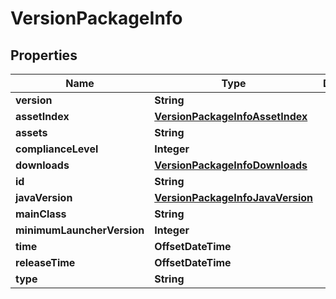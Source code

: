 

# VersionPackageInfo


## Properties

| Name | Type | Description | Notes |
|------------ | ------------- | ------------- | -------------|
|**version** | **String** |  |  [optional] |
|**assetIndex** | [**VersionPackageInfoAssetIndex**](VersionPackageInfoAssetIndex.md) |  |  [optional] |
|**assets** | **String** |  |  [optional] |
|**complianceLevel** | **Integer** |  |  [optional] |
|**downloads** | [**VersionPackageInfoDownloads**](VersionPackageInfoDownloads.md) |  |  [optional] |
|**id** | **String** |  |  [optional] |
|**javaVersion** | [**VersionPackageInfoJavaVersion**](VersionPackageInfoJavaVersion.md) |  |  [optional] |
|**mainClass** | **String** |  |  [optional] |
|**minimumLauncherVersion** | **Integer** |  |  [optional] |
|**time** | **OffsetDateTime** |  |  [optional] |
|**releaseTime** | **OffsetDateTime** |  |  [optional] |
|**type** | **String** |  |  [optional] |



